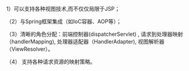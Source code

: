 1）可以支持各种视图技术,而不仅仅局限于JSP；



（2）与Spring框架集成（如IoC容器、AOP等）；



（3）清晰的角色分配：前端控制器(dispatcherServlet) , 请求到处理器映射（handlerMapping), 处理器适配器（HandlerAdapter), 视图解析器（ViewResolver）。



（4） 支持各种请求资源的映射策略。